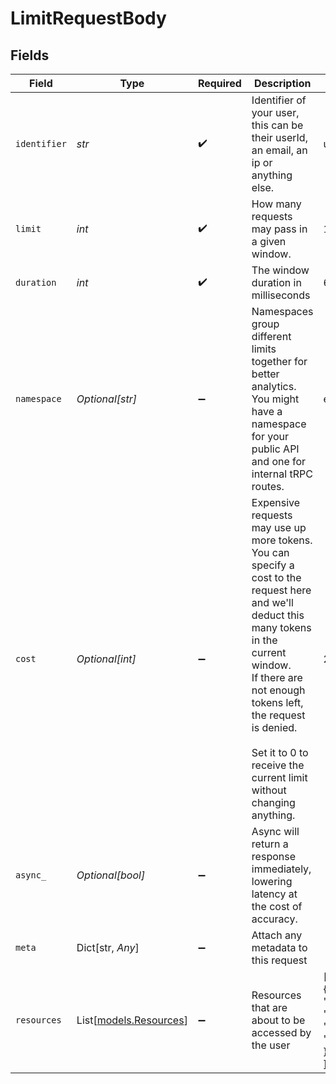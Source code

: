 # LimitRequestBody


## Fields

| Field                                                                                                                                                                                                                                                                           | Type                                                                                                                                                                                                                                                                            | Required                                                                                                                                                                                                                                                                        | Description                                                                                                                                                                                                                                                                     | Example                                                                                                                                                                                                                                                                         |
| ------------------------------------------------------------------------------------------------------------------------------------------------------------------------------------------------------------------------------------------------------------------------------- | ------------------------------------------------------------------------------------------------------------------------------------------------------------------------------------------------------------------------------------------------------------------------------- | ------------------------------------------------------------------------------------------------------------------------------------------------------------------------------------------------------------------------------------------------------------------------------- | ------------------------------------------------------------------------------------------------------------------------------------------------------------------------------------------------------------------------------------------------------------------------------- | ------------------------------------------------------------------------------------------------------------------------------------------------------------------------------------------------------------------------------------------------------------------------------- |
| `identifier`                                                                                                                                                                                                                                                                    | *str*                                                                                                                                                                                                                                                                           | :heavy_check_mark:                                                                                                                                                                                                                                                              | Identifier of your user, this can be their userId, an email, an ip or anything else.                                                                                                                                                                                            | user_123                                                                                                                                                                                                                                                                        |
| `limit`                                                                                                                                                                                                                                                                         | *int*                                                                                                                                                                                                                                                                           | :heavy_check_mark:                                                                                                                                                                                                                                                              | How many requests may pass in a given window.                                                                                                                                                                                                                                   | 10                                                                                                                                                                                                                                                                              |
| `duration`                                                                                                                                                                                                                                                                      | *int*                                                                                                                                                                                                                                                                           | :heavy_check_mark:                                                                                                                                                                                                                                                              | The window duration in milliseconds                                                                                                                                                                                                                                             | 60000                                                                                                                                                                                                                                                                           |
| `namespace`                                                                                                                                                                                                                                                                     | *Optional[str]*                                                                                                                                                                                                                                                                 | :heavy_minus_sign:                                                                                                                                                                                                                                                              | Namespaces group different limits together for better analytics. You might have a namespace for your public API and one for internal tRPC routes.                                                                                                                               | email.outbound                                                                                                                                                                                                                                                                  |
| `cost`                                                                                                                                                                                                                                                                          | *Optional[int]*                                                                                                                                                                                                                                                                 | :heavy_minus_sign:                                                                                                                                                                                                                                                              | Expensive requests may use up more tokens. You can specify a cost to the request here and we'll deduct this many tokens in the current window.<br/>If there are not enough tokens left, the request is denied.<br/><br/>Set it to 0 to receive the current limit without changing anything. | 2                                                                                                                                                                                                                                                                               |
| `async_`                                                                                                                                                                                                                                                                        | *Optional[bool]*                                                                                                                                                                                                                                                                | :heavy_minus_sign:                                                                                                                                                                                                                                                              | Async will return a response immediately, lowering latency at the cost of accuracy.                                                                                                                                                                                             |                                                                                                                                                                                                                                                                                 |
| `meta`                                                                                                                                                                                                                                                                          | Dict[str, *Any*]                                                                                                                                                                                                                                                                | :heavy_minus_sign:                                                                                                                                                                                                                                                              | Attach any metadata to this request                                                                                                                                                                                                                                             |                                                                                                                                                                                                                                                                                 |
| `resources`                                                                                                                                                                                                                                                                     | List[[models.Resources](../models/resources.md)]                                                                                                                                                                                                                                | :heavy_minus_sign:                                                                                                                                                                                                                                                              | Resources that are about to be accessed by the user                                                                                                                                                                                                                             | [<br/>{<br/>"type": "project",<br/>"id": "p_123",<br/>"name": "dub"<br/>}<br/>]                                                                                                                                                                                                 |